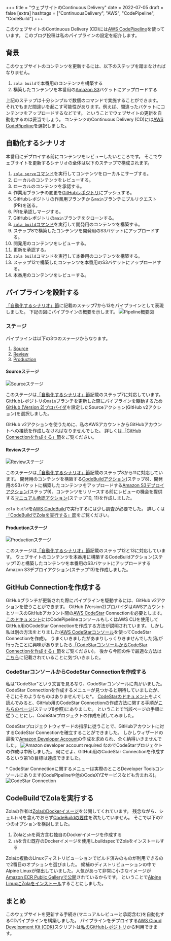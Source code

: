 +++
title = "ウェブサイトのContinuous Delivery"
date = 2022-07-05
draft = false
[extra]
hashtags = ["ContinuousDelivery", "AWS", "CodePipeline", "CodeBuild"]
+++

このウェブサイトのContinuous Delivery (CD)には[AWS CodePipeline](https://docs.aws.amazon.com/codepipeline/latest/userguide/welcome.html)を使っています。
このブログ投稿は私のパイプラインの設定を紹介します。

<!-- more -->

## 背景

このウェブサイトのコンテンツを更新するには、以下のステップを踏まなければなりません。
1. `zola build`で本番用のコンテンツを構築する
2. 構築したコンテンツを本番用の[Amazon S3](https://docs.aws.amazon.com/AmazonS3/latest/userguide/Welcome.html)バケットにアップロードする

上記のステップは十分シンプルで数個のコマンドで実施することができます。
それでもまだ間違いを起こす可能性があります。例えば、間違ったバケットにコンテンツをアップロードするなどです。
ということでウェブサイトの更新を自動化するのは妥当でしょう。
コンテンツのContinuous Delivery (CD)には[AWS CodePipeline](https://docs.aws.amazon.com/codepipeline/latest/userguide/welcome.html)を選択しました。

## 自動化するシナリオ

本番用にデプロイする前にコンテンツをレビューしたいところです。
そこでウェブサイトを更新するシナリオの全体は以下のステップで構成されます。
1. [`zola serve`コマンド](https://www.getzola.org/documentation/getting-started/cli-usage/#serve)を実行してコンテンツをローカルにサーブする。
2. ローカルのコンテンツをレビューする。
3. ローカルのコンテンツを承認する。
4. 作業用ブランチの変更を[GitHubレポジトリ](https://github.com/codemonger-io/codemonger)にプッシュする。
5. GitHubレポジトリの作業用ブランチから`main`ブランチにプルリクエスト(PR)を送る。
6. PRを承認しマージする。
7. GitHubレポジトリの`main`ブランチをクローンする。
8. [`zola build`コマンド](https://www.getzola.org/documentation/getting-started/cli-usage/#build)を実行して開発用のコンテンツを構築する。
9. ステップ8で構築したコンテンツを開発用のS3バケットにアップロードする。
10. 開発用のコンテンツをレビューする。
11. 更新を承認する。
12. `zola build`コマンドを実行して本番用のコンテンツを構築する。
13. ステップ12で構築したコンテンツを本番用のS3バケットにアップロードする。
14. 本番用のコンテンツをレビューする。

## パイプラインを設計する

[「自動化するシナリオ」節](#自動化するシナリオ)に記載のステップ7から13をパイプラインとして表現しました。
下記の図にパイプラインの概要を示します。
![Pipeline概要図](./pipeline-overview.png)

### ステージ

パイプラインは以下の3つのステージからなります。
1. [Source](#Sourceステージ)
2. [Review](#Reviewステージ)
3. [Production](#Productionステージ)

#### Sourceステージ

![Sourceステージ](./source-stage.png)

このステージは[「自動化するシナリオ」節](#自動化するシナリオ)記載のステップ7に対応しています。
GitHubレポジトリの`main`ブランチを更新した際にパイプラインを駆動するため[GitHub (Version 2)プロバイダ](https://docs.aws.amazon.com/codepipeline/latest/userguide/connections-github.html)を設定したSourceアクション(GitHub v2アクション)を選択しました。

GitHub v2アクションを使うために、私のAWSアカウントからGitHubアカウントへの接続を作成しなければなりませんでした。
詳しくは[「GitHub Connectionを作成する」節](#GitHub_Connectionを作成する)をご覧ください。

#### Reviewステージ

![Reviewステージ](./review-stage.png)

このステージは[「自動化するシナリオ」節](#自動化するシナリオ)記載のステップ8から11に対応しています。
開発用のコンテンツを構築する[CodeBuildアクション](https://docs.aws.amazon.com/codepipeline/latest/userguide/action-reference-CodeBuild.html)(ステップ8)、開発用のS3バケットに構築したコンテンツをアップロードする[Amazon S3デプロイアクション](https://docs.aws.amazon.com/codepipeline/latest/userguide/action-reference-S3Deploy.html)(ステップ9)、コンテンツをリリースする前にレビューの機会を提供する[マニュアル承認アクション](https://docs.aws.amazon.com/codepipeline/latest/userguide/approvals.html)(ステップ10, 11)を作成しました。

`zola build`を[AWS CodeBuild](https://docs.aws.amazon.com/codebuild/latest/userguide/welcome.html)で実行するには少し調査が必要でした。
詳しくは[「CodeBuildでZolaを実行する」節](#CodeBuildでZolaを実行する)をご覧ください。

#### Productionステージ

![Productionステージ](./production-stage.png)

このステージは[「自動化するシナリオ」節](#自動化するシナリオ)記載のステップ12と13に対応しています。
ウェブサイトのコンテンツを本番用に構築するCodeBuildアクション(ステップ12)と構築したコンテンツを本番用のS3バケットにアップロードするAmazon S3デプロイアクション(ステップ13)を作成しました。

## GitHub Connectionを作成する

GitHubブランチが更新された際にパイプラインを駆動するには、GitHub v2アクションを使うことができます。
GitHub (Version2)プロバイダはAWSアカウントとソースのGitHubアカウント間の[AWS CodeStar](https://docs.aws.amazon.com/codestar/latest/userguide/welcome.html) Connectionを必要とします。
[このドキュメント](https://docs.aws.amazon.com/codepipeline/latest/userguide/connections-github.html#connections-github-console)にはCodePipelineコンソールもしくはAWS CLIを使用してGitHub用のCodeStar Connectionを作成する方法が説明されています。
しかし私は別の方法をとりました([AWS CodeStarコンソール](https://docs.aws.amazon.com/codestar/latest/userguide/how-to-create-project.html)を使ってCodeStar Connectionを作成)。
うまくいきましたがあまりしっくりきませんでした(私が行ったことに興味がありましたら[「CodeStarコンソールからCodeStar Connectionを作成する」節](#CodeStarコンソールからCodeStar_Connectionを作成する)をご覧ください)。
後から今回の件で最適な方法は[こちら](https://docs.aws.amazon.com/dtconsole/latest/userguide/connections-create-github.html)に記載されていることに気づいきました。

### CodeStarコンソールからCodeStar Connectionを作成する

私は"CodeStar"という文言を見るなり、CodeStarコンソールに向かいました。
CodeStar Connectionを作成するメニューが見つかると期待していましたが、そこにそのようなものはありませんでした\*。
[CodeStarのドキュメント](https://docs.aws.amazon.com/codestar/latest/userguide/welcome.html)をよく読んでみると、GitHub用のCodeStar Connectionの作成方法に関する手順が[こちらのページ](https://docs.aws.amazon.com/codestar/latest/userguide/how-to-create-project.html)(ステップ8参照)にありました。
ということで当該ページの手順に従うことにし、CodeStarプロジェクトの作成を試してみました。

CodeStarプロジェクトウィザードの指示に従うことで、GitHubアカウントに対するCodeStar Connectionを確立することができました。
しかしウィザードの最後で[Amazon Developer Account](https://developer.amazon.com/)の作成を求められ、全く納得いきませんでした。
![Amazon developer account required](./amazon-developer-account.png)
なのでCodeStarプロジェクトの作成は中断しました。
何にせよ、GitHub用のCodeStar Connectionを作成するという第1の目標は達成できました。

\* CodeStar Connectionに関するメニューは実際のところDeveloper Toolsコンソールにあります(CodePipelineや他のCodeXYZサービスなども含まれる)。
![CodeStar Connection](./codestar-connection.png)

## CodeBuildでZolaを実行する

Zolaの作者は[ZolaのDockerイメージ](https://github.com/getzola/zola/pkgs/container/zola)を公開してくれています。
残念ながら、シェル(`sh`)を含んでおらず[CodeBuildの要件](https://docs.aws.amazon.com/codebuild/latest/userguide/troubleshooting.html#troubleshooting-sh-build-images)を満たしていません。
そこで以下の2つのオプションを検討しました。
1. Zolaと`sh`を両方含む独自のDockerイメージを作成する
2. `sh`を含む既存のDockerイメージを使用しbuildspecでZolaをインストールする

Zolaは複数のLinuxディストリビューションでビルド済みのものが利用できるので2番目のオプションを選びました。
候補のディストリビューションの中でAlpine Linuxが傑出していました。人気があって非常に小さなイメージが[Amazon ECR Public Galleryで公開](https://gallery.ecr.aws/docker/library/alpine)されているからです。
ということで[Alpine LinuxにZolaをインストール](https://www.getzola.org/documentation/getting-started/installation/#alpine-linux)することにしました。

## まとめ

このウェブサイトを更新する手続き(マニュアルレビューと承認含む)を自動化するCDパイプラインを構築しました。
パイプラインをデプロイする[AWS Cloud Development Kit (CDK)](https://docs.aws.amazon.com/cdk/v2/guide/home.html)スクリプトは[私のGitHubレポジトリ](https://github.com/codemonger-io/codemonger/tree/main/cdk-ops)から利用できます。